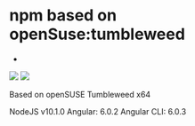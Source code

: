 # npm based on openSuse:tumbleweed
-
[![](https://images.microbadger.com/badges/image/webdeskltd/npm.svg)](https://microbadger.com/images/webdeskltd/npm "Get your own image badge on microbadger.com") [![](https://images.microbadger.com/badges/version/webdeskltd/npm.svg)](https://microbadger.com/images/webdeskltd/npm "Get your own version badge on microbadger.com")

Based on openSUSE Tumbleweed x64

NodeJS v10.1.0
Angular: 6.0.2
Angular CLI: 6.0.3
